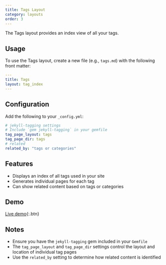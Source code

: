 ```yaml
---
title: Tags Layout
category: layouts
order: 3
---
```


The Tags layout provides an index view of all your tags.

## Usage

To use the Tags layout, create a new file (e.g., `tags.md`) with the following front matter:

```yaml
---
title: Tags
layout: tag_index
---
```

## Configuration

Add the following to your `_config.yml`:

```yaml
# jekyll-tagging settings
# Include `gem jekyll-tagging` in your gemfile
tag_page_layout: tags
tag_page_dir: tags
# related
related_by: "tags or categories"
```

## Features

- Displays an index of all tags used in your site
- Generates individual pages for each tag
- Can show related content based on tags or categories

## Demo

[Live demo](../tags/index.html){:.btn}

## Notes

- Ensure you have the `jekyll-tagging` gem included in your `Gemfile`
- The `tag_page_layout` and `tag_page_dir` settings control the layout and location of individual tag pages
- Use the `related_by` setting to determine how related content is identified
